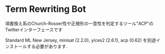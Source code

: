 # Term Rewriting Bot

項書換え系のChurch-Rosser性や正規形の一意性を判定するツール"ACP"のTwitterインターフェースです

Standard ML New Jersey, minisat (2.2.0), yices2 (2.6.1), acp (0.62) を別途インストールする必要があります．
